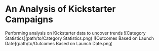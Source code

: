 # An Analysis of Kickstarter Campaigns
Performing analysis on Kickstarter data to uncover trends
![Category Statistics](path/to/Category Statistics.png)
![Outcomes Based on Launch Date](path/to/Outcomes Based on Launch Date.png)

